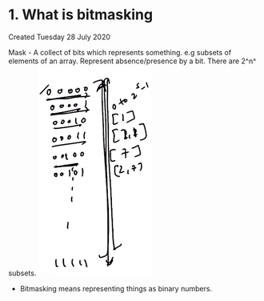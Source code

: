 # 1. What is bitmasking
Created Tuesday 28 July 2020

Mask - A collect of bits which represents something.
e.g subsets of elements of an array. Represent absence/presence by a bit. There are 2^n^ subsets.
![](./1._What_is_bitmasking/pasted_image.png)

* Bitmasking means representing things as binary numbers.


